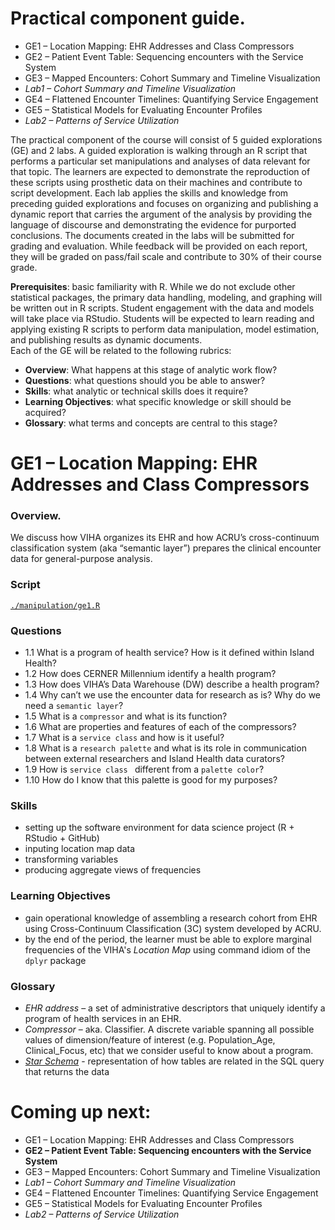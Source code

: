 Practical component guide.  
=========
 
- GE1 – Location Mapping: EHR Addresses and Class Compressors  
- GE2 – Patient Event Table: Sequencing encounters with the Service System  
- GE3 – Mapped Encounters: Cohort Summary and Timeline Visualization  
- _Lab1 – Cohort Summary and Timeline Visualization_  
- GE4 – Flattened Encounter Timelines: Quantifying Service Engagement  
- GE5 – Statistical Models for Evaluating Encounter Profiles  
- _Lab2 – Patterns of Service Utilization_  


The practical component of the course will consist of 5 guided explorations (GE) and 2 labs. 
A guided exploration is walking through an R script that performs a particular set manipulations and analyses of data relevant for that topic. The learners are expected to demonstrate the reproduction of these scripts using prosthetic data on their machines and contribute to script development.  Each lab applies the skills and knowledge from preceding guided explorations and focuses on organizing and publishing a dynamic report that carries the argument of the analysis by providing the language of discourse and demonstrating the evidence for purported conclusions.  The documents created in the labs will be submitted for grading and evaluation. While feedback will be provided on each report, they will be graded on pass/fail scale and contribute to 30% of their course grade. 
 
**Prerequisites**: basic familiarity with R. While we do not exclude other statistical packages, the primary data handling, modeling, and graphing will be written out in R scripts. Student engagement with the data and models will take place via RStudio. Students will be expected to learn reading and applying existing R scripts to perform data manipulation, model estimation, and publishing results as dynamic documents.  
Each of the GE will be related to the following rubrics: 
- **Overview**: What happens at this stage of analytic work flow?
- **Questions**: what questions should you be able to answer?
- **Skills**: what analytic or technical skills does it require?
- **Learning Objectives**: what specific knowledge or skill should be acquired?
- **Glossary**: what terms and concepts are central to this stage?
 
 
# GE1 – Location Mapping: EHR Addresses and Class Compressors  
### Overview. 
We discuss how VIHA organizes its EHR and how ACRU’s cross-continuum classification system (aka “semantic layer”) prepares the clinical encounter data for general-purpose analysis. 
### Script
[`./manipulation/ge1.R`](ge1.R)
### Questions
- 1.1 What is a program of health service? How is it defined within Island Health? 
- 1.2 How does CERNER Millennium identify a health program?
- 1.3 How does VIHA’s Data Warehouse (DW) describe a health program?
- 1.4 Why can’t we use the encounter data for research as is? Why do we need a `semantic layer`?
- 1.5 What is a `compressor` and what is its function?
- 1.6 What are properties and features of each of the compressors? 
- 1.7 What is a `service class` and how is it useful?
- 1.8 What is a `research palette` and what is its role in communication between external researchers and Island Health data curators?
- 1.9 How is `service class ` different from a `palette color`?
- 1.10 How do I know that this palette is good for my purposes?

### Skills
- setting up the software environment for data science project (R + RStudio + GitHub)
- inputing location map data
- transforming variables
- producing aggregate views of frequencies

### Learning Objectives
- gain operational knowledge of assembling a research cohort from EHR using Cross-Continuum Classification (3C) system developed by ACRU. 
- by the end of the period, the learner must be able to explore marginal frequencies of the VIHA's _Location Map_ using command idiom of the `dplyr` package

### Glossary 

- _EHR address_ – a set of administrative descriptors that uniquely identify a program of health services in an EHR.
- _Compressor_ – aka. Classifier. A discrete variable spanning all possible values of dimension/feature of interest (e.g. Population_Age, Clinical_Focus, etc) that we consider useful to know about a program. 
- [_Star Schema_](../libs/images/star-schema-3t.png) - representation of how tables are related in the SQL query that returns the data

# Coming up next:
- GE1 – Location Mapping: EHR Addresses and Class Compressors  
- **GE2 – Patient Event Table: Sequencing encounters with the Service System**  
- GE3 – Mapped Encounters: Cohort Summary and Timeline Visualization  
- _Lab1 – Cohort Summary and Timeline Visualization_  
- GE4 – Flattened Encounter Timelines: Quantifying Service Engagement  
- GE5 – Statistical Models for Evaluating Encounter Profiles  
- _Lab2 – Patterns of Service Utilization_  
